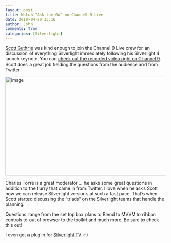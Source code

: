 ```yaml
---
layout: post
title: Watch “Ask the Gu” on Channel 9 Live
date: 2010-04-20 13:16
author: John
comments: true
categories: [Silverlight]
---
```

<p><a href="http://weblogs.asp.net/scottgu/">Scott Guthrie</a> was kind enough to join the Channel 9 Live crew for an discussion of everything Silverlight immediately following his Silverlight 4 launch keynote. You can <a href="http://channel9.msdn.com/posts/NicFill/Ch9Live-at-Silverlight-4-Launch-Ask-The-Gu/">check out the recorded video right on Channel 9</a>. Scott does a great job fielding the questions from the audience and from Twitter. </p>  <p><a href="http://channel9.msdn.com/posts/NicFill/Ch9Live-at-Silverlight-4-Launch-Ask-The-Gu/"><img style="border-bottom: 0px; border-left: 0px; display: inline; border-top: 0px; border-right: 0px" title="image" border="0" alt="image" src="http://images.johnpapa.net/wp-content/uploads/files/media/image/WindowsLiveWriter/WatchAsktheGuonChannel9Live_8E12/image_3.png" width="546" height="311" /></a> </p>  <p>Charles Torre is a great moderator … he asks some great questions in addition to the flurry that came in from Twitter. I love when he asks Scott how we can release Silverlight versions at such a fast pace. That’s when Scott started discussing the “triads” on the Silverlight teams that handle the planning.</p>  <p>Questions range from the set top box plans to Blend to MVVM to ribbon controls to out of browser to the toolkit and much more. Be sure to check this out!</p>  <p>I even got a plug in for <a href="http://silverlight.tv">Silverlight TV</a> :-)</p>

